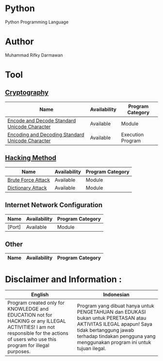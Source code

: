 # Python
Python Programming Language

# Author
Muhammad Rifky Darmawan

# Tool
## [Cryptography](https://github.com/rifkydarmawan62/Python/tree/Publik/Modul/kriptografi)
| Name | Availability | Program Category |
| --- | --- | --- |
| [Encode and Decode Standard Unicode Character](https://github.com/rifkydarmawan62/Python/blob/Publik/Modul/kriptografi/unicode_standar.py) | Available | Module |
| [Encoding and Decoding Standard Unicode Character](https://github.com/rifkydarmawan62/Python/blob/Publik/Modul/kriptografi/Program%20Eksekusi%20untuk%20Modul%20Standar%20Unicode/Encoding%20dan%20Decoding%20Karakter%20Unicode%20Standar.py) | Available | Execution Program |
## [Hacking Method](https://github.com/rifkydarmawan62/Python/tree/Publik/Modul/metode_peretasan)
| Name | Availability | Program Category |
| --- | --- | --- |
| [Brute Force Attack](https://github.com/rifkydarmawan62/Python/tree/Publik/Modul/metode_peretasan) | Available | Module |
| [Dictionary Attack](https://github.com/rifkydarmawan62/Python/tree/Publik/Modul/metode_peretasan) | Available | Module |
## Internet Network Configuration
| Name | Availability| Program Category |
| --- | --- | --- |
| [Port] | Available | Module |
## Other
| Name | Availability | Program Category |
| --- | --- | --- |
# Disclaimer and Information :
| English | Indonesian |
| --- | --- |
| Program created only for KNOWLEDGE and EDUCATION not for HACKING or any ILLEGAL ACTIVITIES! I am not responsible for the actions of users who use this program for illegal purposes. | Program yang dibuat hanya untuk PENGETAHUAN dan EDUKASI bukan untuk PERETASAN atau AKTIVITAS ILEGAL apapun! Saya tidak bertanggung jawab terhadap tindakan pengguna yang menggunakan program ini untuk tujuan ilegal.|
